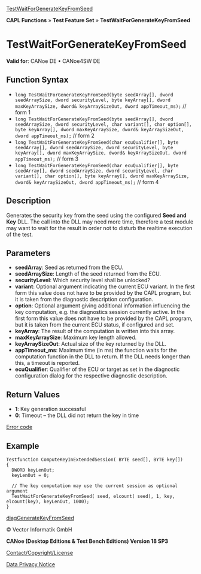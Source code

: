 [TestWaitForGenerateKeyFromSeed](../../../../../CANoeDEFamily.htm#Topics/CAPLFunctions/Test/Functions/CAPLfunctionTestWaitForGenerateKeyFromSeed.md)

**CAPL Functions** » **Test Feature Set** » **TestWaitForGenerateKeyFromSeed**

# TestWaitForGenerateKeyFromSeed

**Valid for**: CANoe DE • CANoe4SW DE

## Function Syntax

- `long TestWaitForGenerateKeyFromSeed(byte seedArray[], dword seedArraySize, dword securityLevel, byte keyArray[], dword maxKeyArraySize, dword& keyArraySizeOut, dword appTimeout_ms);` // form 1
- `long TestWaitForGenerateKeyFromSeed(byte seedArray[], dword seedArraySize, dword securityLevel, char variant[], char option[], byte keyArray[], dword maxKeyArraySize, dword& keyArraySizeOut, dword appTimeout_ms);` // form 2
- `long TestWaitForGenerateKeyFromSeed(char ecuQualifier[], byte seedArray[], dword seedArraySize, dword securityLevel, byte keyArray[], dword maxKeyArraySize, dword& keyArraySizeOut, dword appTimeout_ms);` // form 3
- `long TestWaitForGenerateKeyFromSeed(char ecuQualifier[], byte seedArray[], dword seedArraySize, dword securityLevel, char variant[], char option[], byte keyArray[], dword maxKeyArraySize, dword& keyArraySizeOut, dword appTimeout_ms);` // form 4

## Description

Generates the security key from the seed using the configured **Seed and Key** DLL. The call into the DLL may need more time, therefore a test module may want to wait for the result in order not to disturb the realtime execution of the test.

## Parameters

- **seedArray**: Seed as returned from the ECU.
- **seedArraySize**: Length of the seed returned from the ECU.
- **securityLevel**: Which security level shall be unlocked?
- **variant**: Optional argument indicating the current ECU variant. In the first form this value does not have to be provided by the CAPL program, but it is taken from the diagnostic description configuration.
- **option**: Optional argument giving additional information influencing the key computation, e.g. the diagnostics session currently active. In the first form this value does not have to be provided by the CAPL program, but it is taken from the current ECU status, if configured and set.
- **keyArray**: The result of the computation is written into this array.
- **maxKeyArraySize**: Maximum key length allowed.
- **keyArraySizeOut**: Actual size of the key returned by the DLL.
- **appTimeout_ms**: Maximum time (in ms) the function waits for the computation function in the DLL to return. If the DLL needs longer than this, a timeout is reported.
- **ecuQualifier**: Qualifier of the ECU or target as set in the diagnostic configuration dialog for the respective diagnostic description.

## Return Values

- **1**: Key generation successful
- **0**: Timeout – the DLL did not return the key in time

[Error code](../../Diagnostics/CAPLfunctionsDiagnosticsErrorCode.md)

## Example

```plaintext
Testfunction ComputeKeyInExtendedSession( BYTE seed[], BYTE key[])
{
  DWORD keyLenOut;
  keyLenOut = 0;

  // The key computation may use the current session as optional argument
  TestWaitForGenerateKeyFromSeed( seed, elcount( seed), 1, key, elcount(key), keyLenOut, 1000);
}
```

[diagGenerateKeyFromSeed](../../Diagnostics/Functions/CAPLfunctionDiagGenerateKeyFromSeed.md)

© Vector Informatik GmbH

**CANoe (Desktop Editions & Test Bench Editions) Version 18 SP3**

[Contact/Copyright/License](../../../Shared/ContactCopyrightLicense.md)

[Data Privacy Notice](https://www.vector.com/int/en/company/get-info/privacy-policy/)
